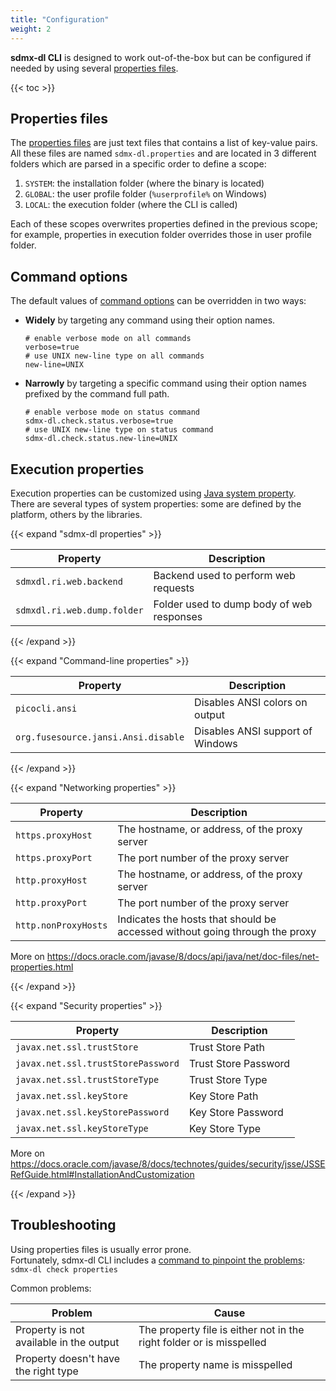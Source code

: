 ```yaml
---
title: "Configuration"
weight: 2
---
```


**sdmx-dl CLI** is designed to work out-of-the-box but can be configured if needed by using several [properties files](#properties-files).

{{< toc >}}

## Properties files

The [properties files](https://en.wikipedia.org/wiki/.properties) are just text files that contains a list of key-value pairs.  
All these files are named `sdmx-dl.properties` and are located in 3 different folders which are parsed in a specific order to define a scope:
1. `SYSTEM`: the installation folder (where the binary is located)
2. `GLOBAL`: the user profile folder (`%userprofile%` on Windows)
3. `LOCAL`: the execution folder (where the CLI is called)

Each of these scopes overwrites properties defined in the previous scope; for example, properties in execution folder overrides those in user profile folder.

## Command options

The default values of [command options](../options) can be overridden in two ways:

- **Widely** by targeting any command using their option names.  
    ```properties
    # enable verbose mode on all commands
    verbose=true
    # use UNIX new-line type on all commands
    new-line=UNIX
    ```
- **Narrowly** by targeting a specific command using their option names prefixed by the command full path.  
    ```properties
    # enable verbose mode on status command
    sdmx-dl.check.status.verbose=true
    # use UNIX new-line type on status command
    sdmx-dl.check.status.new-line=UNIX
    ```

## Execution properties

Execution properties can be customized using [Java system property](https://docs.oracle.com/javase/tutorial/essential/environment/sysprop.html).  
There are several types of system properties: some are defined by the platform, others by the libraries.

{{< expand "sdmx-dl properties" >}}

| Property                    | Description                               |
|-----------------------------|-------------------------------------------|
| `sdmxdl.ri.web.backend`     | Backend used to perform web requests      |
| `sdmxdl.ri.web.dump.folder` | Folder used to dump body of web responses |

{{< /expand >}}

{{< expand "Command-line properties" >}}

| Property                            | Description                      |
|-------------------------------------|----------------------------------|
| `picocli.ansi`                      | Disables ANSI colors on output   |
| `org.fusesource.jansi.Ansi.disable` | Disables ANSI support of Windows |

{{< /expand >}}

{{< expand "Networking properties" >}}

| Property             | Description                                                                 |
|----------------------|-----------------------------------------------------------------------------|
| `https.proxyHost`    | The hostname, or address, of the proxy server                               |
| `https.proxyPort`    | The port number of the proxy server                                         |
| `http.proxyHost`     | The hostname, or address, of the proxy server                               |
| `http.proxyPort`     | The port number of the proxy server                                         |
| `http.nonProxyHosts` | Indicates the hosts that should be accessed without going through the proxy |

More on https://docs.oracle.com/javase/8/docs/api/java/net/doc-files/net-properties.html

{{< /expand >}}

{{< expand "Security properties" >}}

| Property                           | Description          |
|------------------------------------|----------------------|
| `javax.net.ssl.trustStore`         | Trust Store Path     |
| `javax.net.ssl.trustStorePassword` | Trust Store Password |
| `javax.net.ssl.trustStoreType`     | Trust Store Type     |
| `javax.net.ssl.keyStore`           | Key Store Path       |
| `javax.net.ssl.keyStorePassword`   | Key Store Password   |
| `javax.net.ssl.keyStoreType`       | Key Store Type       |

More on https://docs.oracle.com/javase/8/docs/technotes/guides/security/jsse/JSSERefGuide.html#InstallationAndCustomization

{{< /expand >}}

## Troubleshooting

Using properties files is usually error prone.  
Fortunately, sdmx-dl CLI includes a [command to pinpoint the problems](../usage#check-properties): `sdmx-dl check properties`

Common problems:

| Problem                                 | Cause                                                                | 
|-----------------------------------------|----------------------------------------------------------------------|
| Property is not available in the output | The property file is either not in the right folder or is misspelled | 
| Property doesn't have the right type    | The property name is misspelled                                      | 
